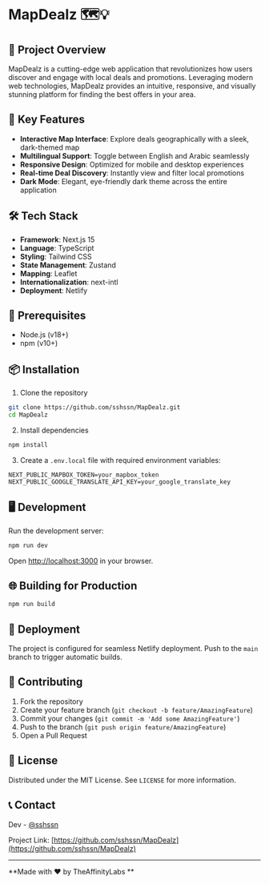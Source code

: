 # MapDealz 🗺️💡

## 🌟 Project Overview

MapDealz is a cutting-edge web application that revolutionizes how users discover and engage with local deals and promotions. Leveraging modern web technologies, MapDealz provides an intuitive, responsive, and visually stunning platform for finding the best offers in your area.

## 🚀 Key Features

- **Interactive Map Interface**: Explore deals geographically with a sleek, dark-themed map
- **Multilingual Support**: Toggle between English and Arabic seamlessly
- **Responsive Design**: Optimized for mobile and desktop experiences
- **Real-time Deal Discovery**: Instantly view and filter local promotions
- **Dark Mode**: Elegant, eye-friendly dark theme across the entire application

## 🛠 Tech Stack

- **Framework**: Next.js 15
- **Language**: TypeScript
- **Styling**: Tailwind CSS
- **State Management**: Zustand
- **Mapping**: Leaflet
- **Internationalization**: next-intl
- **Deployment**: Netlify

## 🔧 Prerequisites

- Node.js (v18+)
- npm (v10+)

## 📦 Installation

1. Clone the repository
```bash
git clone https://github.com/sshssn/MapDealz.git
cd MapDealz
```

2. Install dependencies
```bash
npm install
```

3. Create a `.env.local` file with required environment variables:
```
NEXT_PUBLIC_MAPBOX_TOKEN=your_mapbox_token
NEXT_PUBLIC_GOOGLE_TRANSLATE_API_KEY=your_google_translate_key
```

## 🖥️ Development

Run the development server:
```bash
npm run dev
```

Open [http://localhost:3000](http://localhost:3000) in your browser.

## 🌐 Building for Production

```bash
npm run build
```

## 🚢 Deployment

The project is configured for seamless Netlify deployment. Push to the `main` branch to trigger automatic builds.

## 🤝 Contributing

1. Fork the repository
2. Create your feature branch (`git checkout -b feature/AmazingFeature`)
3. Commit your changes (`git commit -m 'Add some AmazingFeature'`)
4. Push to the branch (`git push origin feature/AmazingFeature`)
5. Open a Pull Request

## 📄 License

Distributed under the MIT License. See `LICENSE` for more information.

## 📞 Contact

Dev - [@sshssn](https://twitter.com/sshssn)

Project Link: [https://github.com/sshssn/MapDealz](https://github.com/sshssn/MapDealz)

---

**Made with ❤️ by TheAffinityLabs **
